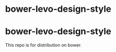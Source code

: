 # bower-levo-design-style
<h1>bower-levo-design-style</h1>
This repo is for distribution on bower.

